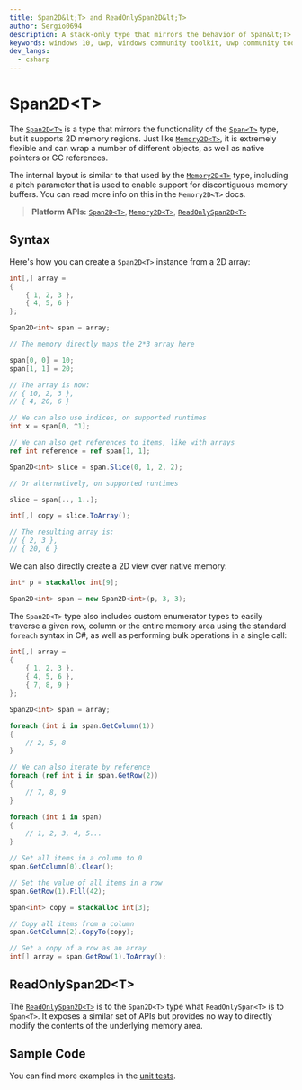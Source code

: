 ```yaml
---
title: Span2D&lt;T> and ReadOnlySpan2D&lt;T>
author: Sergio0694
description: A stack-only type that mirrors the behavior of Span&lt;T> and ReadOnlySpan&lt;T>, but supporting arbitrary 2D memory locations
keywords: windows 10, uwp, windows community toolkit, uwp community toolkit, uwp toolkit, parallel, high performance, net core, net standard
dev_langs:
  - csharp
---
```


# Span2D&lt;T>

The [`Span2D<T>`](/dotnet/api/microsoft.toolkit.highperformance.span2d-1) is a type that mirrors the functionality of the [`Span<T>`](/dotnet/api/system.span-1) type, but it supports 2D memory regions. Just like [`Memory2D<T>`](/dotnet/api/microsoft.toolkit.highperformance.memory2d-1), it is extremely flexible and can wrap a number of different objects, as well as native pointers or GC references.

The internal layout is similar to that used by the [`Memory2D<T>`](/dotnet/api/microsoft.toolkit.highperformance.Memory2D-1) type, including a pitch parameter that is used to enable support for discontiguous memory buffers. You can read more info on this in the `Memory2D<T>` docs.

> **Platform APIs:** [`Span2D<T>`](/dotnet/api/microsoft.toolkit.highperformance.span2d-1), [`Memory2D<T>`](/dotnet/api/microsoft.toolkit.highperformance.Memory2D-1), [`ReadOnlySpan2D<T>`](/dotnet/api/microsoft.toolkit.highperformance.readonlyspan2d-1)

## Syntax

Here's how you can create a `Span2D<T>` instance from a 2D array:

```csharp
int[,] array =
{
    { 1, 2, 3 },
    { 4, 5, 6 }
};

Span2D<int> span = array;

// The memory directly maps the 2*3 array here

span[0, 0] = 10;
span[1, 1] = 20;

// The array is now:
// { 10, 2, 3 },
// { 4, 20, 6 }

// We can also use indices, on supported runtimes
int x = span[0, ^1];

// We can also get references to items, like with arrays
ref int reference = ref span[1, 1];

Span2D<int> slice = span.Slice(0, 1, 2, 2);

// Or alternatively, on supported runtimes

slice = span[.., 1..];

int[,] copy = slice.ToArray();

// The resulting array is:
// { 2, 3 },
// { 20, 6 }
```

We can also directly create a 2D view over native memory:

```csharp
int* p = stackalloc int[9];

Span2D<int> span = new Span2D<int>(p, 3, 3);
```

The `Span2D<T>` type also includes custom enumerator types to easily traverse a given row, column or the entire memory area using the standard `foreach` syntax in C#, as well as performing bulk operations in a single call:

```csharp
int[,] array =
{
    { 1, 2, 3 },
    { 4, 5, 6 },
    { 7, 8, 9 }
};

Span2D<int> span = array;

foreach (int i in span.GetColumn(1))
{
    // 2, 5, 8
}

// We can also iterate by reference
foreach (ref int i in span.GetRow(2))
{
    // 7, 8, 9
}

foreach (int i in span)
{
    // 1, 2, 3, 4, 5...
}

// Set all items in a column to 0
span.GetColumn(0).Clear();

// Set the value of all items in a row
span.GetRow(1).Fill(42);

Span<int> copy = stackalloc int[3];

// Copy all items from a column
span.GetColumn(2).CopyTo(copy);

// Get a copy of a row as an array
int[] array = span.GetRow(1).ToArray();
```

## ReadOnlySpan2D&lt;T>

The [`ReadOnlySpan2D<T>`](/dotnet/api/microsoft.toolkit.highperformance.readonlyspan2d-1) is to the `Span2D<T>` type what `ReadOnlySpan<T>` is to `Span<T>`. It exposes a similar set of APIs but provides no way to directly modify the contents of the underlying memory area.

## Sample Code

You can find more examples in the [unit tests](https://github.com/windows-toolkit/WindowsCommunityToolkit/blob/rel/7.1.0/UnitTests/UnitTests.HighPerformance.Shared).
